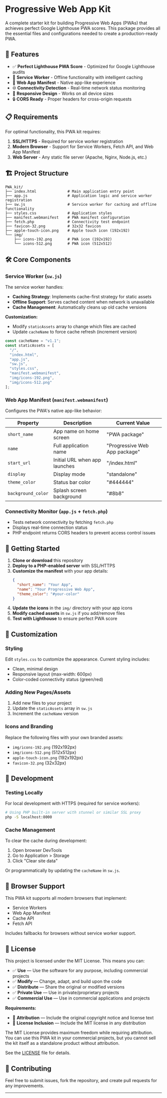 # Progressive Web App Kit

A complete starter kit for building Progressive Web Apps (PWAs) that achieves perfect Google Lighthouse PWA scores. This package provides all the essential files and configurations needed to create a production-ready PWA.

## 🚀 Features

- ✅ **Perfect Lighthouse PWA Score** - Optimized for Google Lighthouse audits
- 🔄 **Service Worker** - Offline functionality with intelligent caching
- 📱 **Web App Manifest** - Native app-like experience
- 🌐 **Connectivity Detection** - Real-time network status monitoring
- 🎨 **Responsive Design** - Works on all device sizes
- 🔒 **CORS Ready** - Proper headers for cross-origin requests

## 📋 Requirements

For optimal functionality, this PWA kit requires:

1. **SSL/HTTPS** - Required for service worker registration
2. **Modern Browser** - Support for Service Workers, Fetch API, and Web App Manifest
3. **Web Server** - Any static file server (Apache, Nginx, Node.js, etc.)

## 🏗️ Project Structure

```
PWA_kit/
├── index.html              # Main application entry point
├── app.js                  # Application logic and service worker registration
├── sw.js                   # Service worker for caching and offline functionality
├── styles.css              # Application styles
├── manifest.webmanifest    # PWA manifest configuration
├── fetch.php               # Connectivity test endpoint
├── favicon-32.png          # 32x32 favicon
├── apple-touch-icon.png    # Apple touch icon (192x192)
└── img/
    ├── icons-192.png       # PWA icon (192x192)
    └── icons-512.png       # PWA icon (512x512)
```

## 🛠️ Core Components

### Service Worker (`sw.js`)
The service worker handles:
- **Caching Strategy**: Implements cache-first strategy for static assets
- **Offline Support**: Serves cached content when network is unavailable
- **Cache Management**: Automatically cleans up old cache versions

**Customization:**
- Modify `staticAssets` array to change which files are cached
- Update `cacheName` to force cache refresh (increment version)

```javascript
const cacheName = "v1.1";
const staticAssets = [
  "/",
  "index.html",
  "app.js",
  "sw.js",
  "styles.css",
  "manifest.webmanifest",
  "img/icons-192.png",
  "img/icons-512.png"
];
```

### Web App Manifest (`manifest.webmanifest`)
Configures the PWA's native app-like behavior:

| Property | Description | Current Value |
|----------|-------------|---------------|
| `short_name` | App name on home screen | "PWA package" |
| `name` | Full application name | "Progressive Web App package" |
| `start_url` | Initial URL when app launches | "/index.html" |
| `display` | Display mode | "standalone" |
| `theme_color` | Status bar color | "#444444" |
| `background_color` | Splash screen background | "#8b8" |

### Connectivity Monitor (`app.js` + `fetch.php`)
- Tests network connectivity by fetching `fetch.php`
- Displays real-time connection status
- PHP endpoint returns CORS headers to prevent access control issues

## 🚦 Getting Started

1. **Clone or download** this repository
2. **Deploy to a PHP-enabled server** with SSL/HTTPS
3. **Customize the manifest** with your app details:
   ```json
   {
     "short_name": "Your App",
     "name": "Your Progressive Web App",
     "theme_color": "#your-color"
   }
   ```
4. **Update the icons** in the `img/` directory with your app icons
5. **Modify cached assets** in `sw.js` if you add/remove files
6. **Test with Lighthouse** to ensure perfect PWA score

## 🎨 Customization

### Styling
Edit `styles.css` to customize the appearance. Current styling includes:
- Clean, minimal design
- Responsive layout (max-width: 600px)
- Color-coded connectivity status (green/red)

### Adding New Pages/Assets
1. Add new files to your project
2. Update the `staticAssets` array in `sw.js`
3. Increment the `cacheName` version

### Icons and Branding
Replace the following files with your own branded assets:
- `img/icons-192.png` (192x192px)
- `img/icons-512.png` (512x512px)
- `apple-touch-icon.png` (192x192px)
- `favicon-32.png` (32x32px)

## 🔧 Development

### Testing Locally
For local development with HTTPS (required for service workers):
```bash
# Using PHP built-in server with stunnel or similar SSL proxy
php -S localhost:8000
```

### Cache Management
To clear the cache during development:
1. Open browser DevTools
2. Go to Application > Storage
3. Click "Clear site data"

Or programmatically by updating the `cacheName` in `sw.js`.

## 📱 Browser Support

This PWA kit supports all modern browsers that implement:
- Service Workers
- Web App Manifest
- Cache API
- Fetch API

Includes fallbacks for browsers without service worker support.

## 📄 License

This project is licensed under the MIT License. This means you can:

- ✅ **Use** — Use the software for any purpose, including commercial projects
- ✅ **Modify** — Change, adapt, and build upon the code
- ✅ **Distribute** — Share the original or modified versions
- ✅ **Private Use** — Use in private/proprietary projects
- ✅ **Commercial Use** — Use in commercial applications and projects

**Requirements:**
- 📝 **Attribution** — Include the original copyright notice and license text
- 🔗 **License Inclusion** — Include the MIT license in any distribution

The MIT License provides maximum freedom while requiring attribution. You can use this PWA kit in your commercial projects, but you cannot sell the kit itself as a standalone product without attribution.

See the [LICENSE](LICENSE) file for details.

## 🤝 Contributing

Feel free to submit issues, fork the repository, and create pull requests for any improvements.

---
